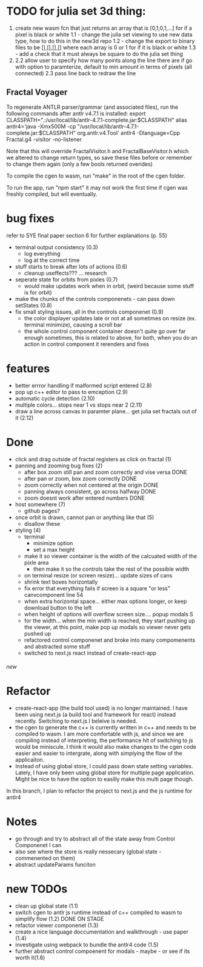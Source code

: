 # TODO for julia set 3d thing:

1.  create new wasm fcn that just returns an array that is [0,1,0,1,...] for if a pixel is black or white
    1.1 - change the julia set viewing to use new data type, how to do this in the new3d repo
    1.2 - change the export to binary files to be [],[],[],[] where each array is 0 or 1 for if it is black or white
    1.3 - add a check that it must always be square to do the julia set thing
2.  2.2 allow user to specify how many points along the line there are if go with option to paramterize, default to min amount in terms of pixels (all connected)
    2.3 pass line back to redraw the line

## Fractal Voyager

To regenerate ANTLR parser/grammar (and associated files), run the following commands after antlr v4.7.1 is installed:
export CLASSPATH=".:/usr/local/lib/antlr-4.7.1-complete.jar:$CLASSPATH"
alias antlr4='java -Xmx500M -cp "/usr/local/lib/antlr-4.7.1-complete.jar:$CLASSPATH" org.antlr.v4.Tool'
antlr4 -Dlanguage=Cpp Fractal.g4 -visitor -no-listener

Note that this will override FractalVisitor.h and FractalBaseVisitor.h which we altered to change return types, so save these files before or remember to change them again (only a few bools returned overides)

To compile the cgen to wasm, run "make" in the root of the cgen folder.

To run the app, run "npm start" it may not work the first time if cgen was freshly compiled, but will eventually.

# bug fixes

refer to SYE final paper section 6 for further explanations (p. 55)

- terminal output consistency (0.3)
  - log everything
  - log at the correct time
- stuff starts to break after lots of actions (0.6)
  - cleanup useffects??? ... research
- seperate state for orbits from pixles (0.7)
  - would make updates work when in orbit, (weird because some stuff is for orbit)
- make the chunks of the controls componenets - can pass down setStates (0.8)
- fix small styling issues, all in the controls componenet (0.9)
  - the color displayer updates late or not at all sometimes on resize (ex. terminal minimize), causing a scroll bar
  - the whole control component container doesn't quite go over far enough sometimes, this is related to above, for both, when you do an action in control component it rerenders and fixes

# features

- better errror handling if malformed script entered (2.8)
- pop up c++ editor to pass to emception (2.9)
- automatic cycle detection (2.10)
- multiple colors... stops near 1 vs stops near 2 (2.11)
- draw a line across canvas in paramter plane... get julia set fractals out of it (2.12)

# Done

- click and drag outside of fractal registers as click on fractal (1)
- panning and zooming bug fixes (2)
  - after box zoom still pan and zoom correctly and vise versa DONE
  - after pan or zoom, box zoom correctly DONE
  - zoom correctly when not centered at the origin DONE
  - panning always consistent, go across halfway DONE
  - zoom doesnt work after entered numbers DONE
- host somewhere (7)
  - github pages?
- once orbit is drawn, cannot pan or anything like that (5)
  - disallow these
- styling (4)
  - terminal
    - minimize option
    - set a max height
  - make it so viewer container is the width of the calcuated width of the pixle area
    - then make it so the controls take the rest of the possible width
  - on terminal resize (or screen resize)... update sizes of cans
  - shrink text boxes horizontally
  - fix error that everything fails if screen is a square "or less" canvcomponent line 54
  - when extra horizontal space... either max options longer, or keep download button to the left
  - when height of options will overflow screen size.... popup modals S
  - for the width... when the min width is reached, they start pushing up the viewer, at this point, make pop up modals so viewer never gets pushed up
  - refactored control componenet and broke into many compomenents and abstracted some stuff
  - switched to next.js react instead of create-react-app

###### new

# Refactor

- create-react-app (the build tool used) is no longer maintained. I have been using next.js (a build tool and framework for react) instead recently. Switching to next.js I beleive is needed.
- the cgen to generate the c++ is currently written in c++ and needs to be compiled to wasm. I am more comfortable with js, and since we are compiling instead of interpreting, the performance hit of switching to js would be miniscule. I think it would also make changes to the cgen code easier and easier to intergrate, along with simplying the flow of the applicaiton.
- Instead of using global store, I could pass down state setting variables. Lately, I have only been using global store for multiple page application. Might be nice to have the option to easilly make this multi page though.

In this branch, I plan to refactor the project to next.js and the js runtime for antlr4

# Notes

- go through and try to abstract all of the state away from Control Componenet I can
- also see where the store is really nessecary (global state - commenented on them)
- abstract updateParams funciton

# new TODOs

- clean up global state (1.1)
- switch cgen to antlr js runtime instead of c++ compiled to wasm to simplify flow (1.2) DONE ON STAGE
- refactor viewer componenet (1.3)
- create a nice language doccumentation and walkthrough - use paper (1.4)
- investigate using webpack to bundle the antlr4 code (1.5)
- further abstract control compoenent for modals - maybe - or see if its worth it(1.6)

